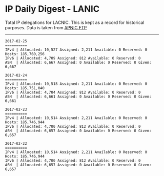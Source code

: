 # IP Daily Digest - LANIC

Total IP delegations for LACNIC. This is kept as a record for historical purposes. Data is taken from [APNIC FTP](https://ftp.apnic.net/)

---

```
2017-02-25
==========
IPv4 | Allocated: 10,527 Assigned: 2,211 Available: 0 Reserved: 0 Hosts: 185,760,256
IPv6 | Allocated: 4,709 Assigned: 812 Available: 0 Reserved: 0
ASN  | Allocated: 6,667 Assigned: 0 Available: 0 Reserved: 0 Given: 6,667
```

```
2017-02-24
==========
IPv4 | Allocated: 10,518 Assigned: 2,211 Available: 0 Reserved: 0 Hosts: 185,751,040
IPv6 | Allocated: 4,704 Assigned: 812 Available: 0 Reserved: 0
ASN  | Allocated: 6,661 Assigned: 0 Available: 0 Reserved: 0 Given: 6,661
```

```
2017-02-23
==========
IPv4 | Allocated: 10,514 Assigned: 2,211 Available: 0 Reserved: 0 Hosts: 185,746,944
IPv6 | Allocated: 4,700 Assigned: 812 Available: 0 Reserved: 0
ASN  | Allocated: 6,657 Assigned: 0 Available: 0 Reserved: 0 Given: 6,657
```

```
2017-02-22
==========
IPv4 | Allocated: 10,514 Assigned: 2,211 Available: 0 Reserved: 0 Hosts: 185,746,944
IPv6 | Allocated: 4,700 Assigned: 812 Available: 0 Reserved: 0
ASN  | Allocated: 6,657 Assigned: 0 Available: 0 Reserved: 0 Given: 6,657
```
